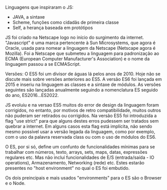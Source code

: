 Linguagens que inspiraram o JS:
- JAVA, a sintaxe
- Scheme, funções como cidadãs de primeira classe
- Self, a herança baseada em protótipos 

JS foi criado  na Netscape logo no ínício do surgimento da internet. 
"Javascript" é uma marca pertencente à Sun Microsystems, que agora é Oracle, usada para nomear a linguagem da Netscape (Netscape agora é Mozilla).
Foi a Netscape que submeteu a linguagem para padronização ao ECMA (European Computer Manufacturer's Association) e o nome da linguagem passou a se ECMAScript.

Versões:
O ES5 foi um divisor de águas lá pelos anos de 2010. Hoje não se discute mais sobre versões anteriores ao ES5. A versão ES6 foi lançada em 2015 e inseriu na linguagem as classes e a sintaxe de módulos. As versões seguintes são lançadas anualmente seguindo a nomenclatura ES seguido do ano, ES2016...ES2022.

JS evoluiu e na versao ES5 muitos do error de design da linguagem foram corrigidos, no entanto, por motivos de retro compatibilidade, muitos outros não puderam ser retirados ou corrigidos. Na versão ES5 foi introduzida a flag "use strict" para que alguns destes erros pudessem ser tratados sem quebrar a internet. Em alguns casos esta flag está implícita, não sendo mesmo possível usar a versão legada da linguagem, como por exemplo, com o uso da palavra reservada class ou com o uso de módulos do ES6.

O ES, por si só, define um confunto de funcionalidades mínimas para se trabalhar com números, texto, arrays, sets, maps, datas, expressões regulares etc. Mas não incluí funcionalidades de E/S (entrada/saída - IO operations), Armazenamento, Networking (rede) etc. Estes estarão presentes no "host environment" no qual o ES foi embutido.

Os dois preincipais e mais usados "environments" para o ES são o Browser e o Node.

